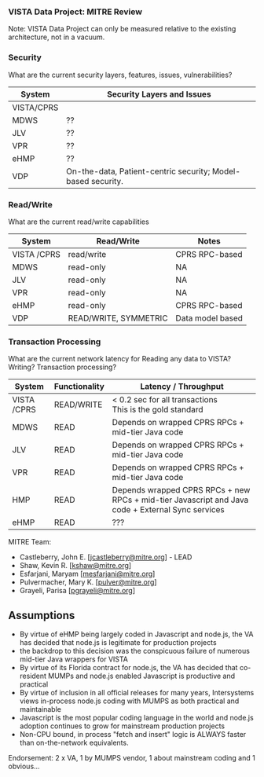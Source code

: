 ### VISTA Data Project: MITRE Review

Note: VISTA Data Project can only be measured relative to the existing architecture, not in a vacuum.

### Security
What are the current security layers, features, issues, vulnerabilities?

System | Security Layers and Issues
--- | ---
VISTA/CPRS | 
MDWS | ??
JLV | ??
VPR | ??
eHMP | ??
VDP | On-the-data, Patient-centric security; Model-based security.


### Read/Write
What are the current read/write capabilities 

System | Read/Write | Notes
---|---|---
VISTA /CPRS | read/write | CPRS RPC-based
MDWS | read-only | NA
JLV | read-only | NA
VPR | read-only | NA
eHMP | read-only | CPRS RPC-based
VDP | READ/WRITE, SYMMETRIC | Data model based



### Transaction Processing
What are the current network latency for Reading any data to VISTA? Writing? Transaction processing? 

System |  Functionality | Latency / Throughput
---|---|---
VISTA /CPRS | READ/WRITE |   < 0.2 sec for all transactions <br> This is the gold standard
MDWS | READ | Depends on wrapped CPRS RPCs + mid-tier Java code
JLV | READ|  Depends on wrapped CPRS RPCs + mid-tier Java code
VPR | READ|  Depends on wrapped CPRS RPCs + mid-tier Java code
HMP | READ |  Depends wrapped CPRS RPCs  + new RPCs +  mid-tier Javascript and Java code + External Sync services
eHMP | READ |  ???


MITRE Team:

* Castleberry, John E. [jcastleberry@mitre.org] - LEAD
* Shaw, Kevin R. [kshaw@mitre.org]
* Esfarjani, Maryam [mesfarjani@mitre.org]
* Pulvermacher, Mary K. [pulver@mitre.org]
* Grayeli, Parisa [pgrayeli@mitre.org]



## Assumptions

* By virtue of eHMP being largely coded in Javascript and node.js, the VA has decided that node.js is legitimate for production projects
* the backdrop to this decision was the conspicuous failure of numerous mid-tier Java wrappers for VISTA
* By virtue of its Florida contract for node.js, the VA has decided that co-resident MUMPs and node.js enabled Javascript is productive and practical
* By virtue of inclusion in all official releases for many years, Intersystems views in-process node.js coding with MUMPS as both practical and maintainable
* Javascript is the most popular coding language in the world and node.js adoption continues to grow for mainstream production projects
* Non-CPU bound, in process "fetch and insert" logic is ALWAYS faster than on-the-network equivalents. 

Endorsement:  2 x VA, 1 by MUMPS vendor, 1 about mainstream coding and 1 obvious...
